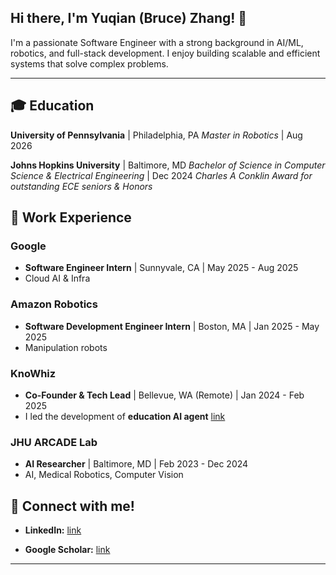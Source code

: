 ## Hi there, I'm Yuqian (Bruce) Zhang! 👋

I'm a passionate Software Engineer with a strong background in AI/ML, robotics, and full-stack development. I enjoy building scalable and efficient systems that solve complex problems.

---

## 🎓 Education

**University of Pennsylvania** | Philadelphia, PA
*Master in Robotics* | Aug 2026

**Johns Hopkins University** | Baltimore, MD
*Bachelor of Science in Computer Science & Electrical Engineering* | Dec 2024
*Charles A Conklin Award for outstanding ECE seniors & Honors*

## 💼 Work Experience

### Google

* **Software Engineer Intern** | Sunnyvale, CA | May 2025 - Aug 2025
* Cloud AI & Infra

### Amazon Robotics

* **Software Development Engineer Intern** | Boston, MA | Jan 2025 - May 2025
* Manipulation robots

### KnoWhiz

* **Co-Founder & Tech Lead** | Bellevue, WA (Remote) | Jan 2024 - Feb 2025
* I led the development of **education AI agent** [link](https://www.knowhiz.us/)

### JHU ARCADE Lab

* **AI Researcher** | Baltimore, MD | Feb 2023 - Dec 2024
* AI, Medical Robotics, Computer Vision


## 🔗 Connect with me!

* **LinkedIn:** [link](https://www.linkedin.com/in/yqbrucezhang/)

* **Google Scholar:** [link](https://scholar.google.com/citations?user=0Cg_pk0AAAAJ&hl=en)
---
